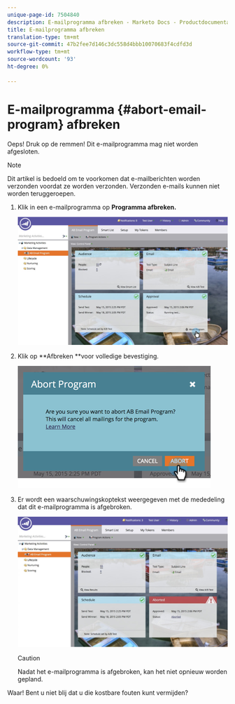 ```yaml
---
unique-page-id: 7504840
description: E-mailprogramma afbreken - Marketo Docs - Productdocumentatie
title: E-mailprogramma afbreken
translation-type: tm+mt
source-git-commit: 47b2fee7d146c3dc558d4bbb10070683f4cdfd3d
workflow-type: tm+mt
source-wordcount: '93'
ht-degree: 0%

---
```



# E-mailprogramma {#abort-email-program} afbreken

Oeps! Druk op de remmen! Dit e-mailprogramma mag niet worden afgesloten.

>[!NOTE]
>
>Dit artikel is bedoeld om te voorkomen dat e-mailberichten worden verzonden voordat ze worden verzonden. Verzonden e-mails kunnen niet worden teruggeroepen.

1. Klik in een e-mailprogramma op **Programma afbreken.**

   ![](assets/dashboardleads.jpg)

1. Klik op **Afbreken **voor volledige bevestiging.

   ![](assets/image2015-5-20-15-3a24-3a35.png)

1. Er wordt een waarschuwingskoptekst weergegeven met de mededeling dat dit e-mailprogramma is afgebroken.

   ![](assets/dashboardleadchange2.jpg)

   >[!CAUTION]
   >
   >Nadat het e-mailprogramma is afgebroken, kan het niet opnieuw worden gepland.

Waar! Bent u niet blij dat u die kostbare fouten kunt vermijden?
